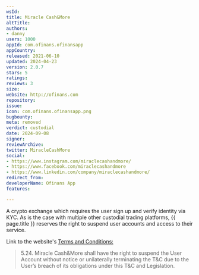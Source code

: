 ```yaml
---
wsId: 
title: Miracle Cash&More
altTitle: 
authors:
- danny
users: 1000
appId: com.ofinans.ofinansapp
appCountry: 
released: 2021-06-10
updated: 2024-04-23
version: 2.0.7
stars: 5
ratings: 
reviews: 3
size: 
website: http://ofinans.com
repository: 
issue: 
icon: com.ofinans.ofinansapp.png
bugbounty: 
meta: removed
verdict: custodial
date: 2024-09-08
signer: 
reviewArchive: 
twitter: MiracleCashMore
social:
- https://www.instagram.com/miraclecashandmore/
- https://www.facebook.com/miraclecashandmore
- https://www.linkedin.com/company/miraclecashandmore/
redirect_from: 
developerName: Ofinans App
features: 

---
```


A crypto exchange which requires the user sign up and verify identity via KYC. As is the case with multiple other custodial trading platforms, {{ page.title }} reserves the right to suspend user accounts and access to their service.

Link to the website's [Terms and Conditions:](https://miraclecash.com/terms-conditions/)

> 5.24. Miracle Cash&More shall have the right to suspend the User Account without notice or unilaterally terminating the T&C due to the User’s breach of its obligations under this T&C and Legislation.